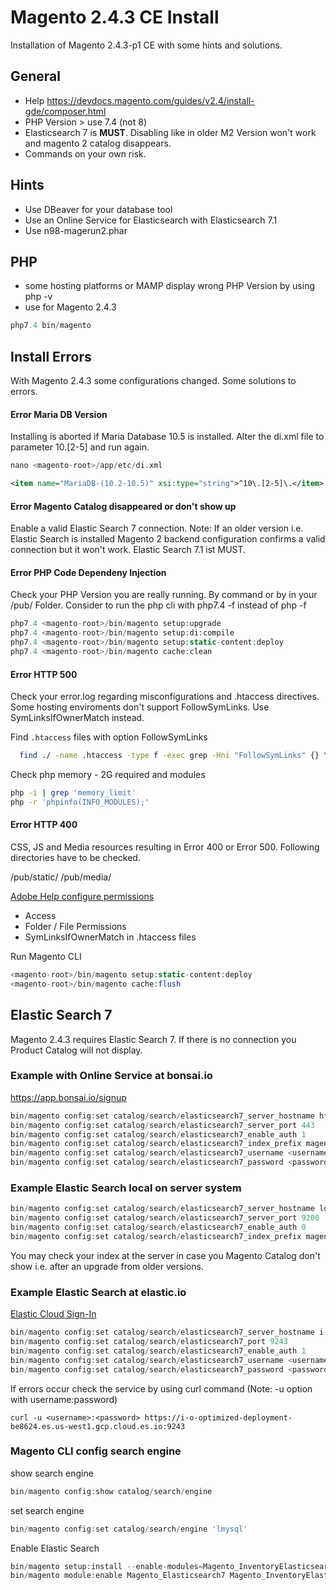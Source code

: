 # Magento 2.4.3 CE Install


Installation of Magento 2.4.3-p1 CE with some hints and solutions.

## General

* Help https://devdocs.magento.com/guides/v2.4/install-gde/composer.html
* PHP Version > use 7.4 (not 8)
* Elasticsearch 7 is **MUST**. Disabling like in older M2 Version won't work and magento 2 catalog disappears.
* Commands on your own risk.

## Hints

* Use DBeaver for your database tool
* Use an Online Service for Elasticsearch with Elasticsearch 7.1
* Use n98-magerun2.phar

## PHP

* some hosting platforms or MAMP display wrong PHP Version by using php -v
* use for Magento 2.4.3 
```php
php7.4 bin/magento
```

## Install Errors

With Magento 2.4.3 some configurations changed. Some solutions to errors.

#### Error Maria DB Version
Installing is aborted if Maria Database 10.5 is installed. Alter the di.xml file to parameter 10.[2-5] and run again.
```php
nano <magento-root>/app/etc/di.xml
```

```xml
<item name="MariaDB-(10.2-10.5)" xsi:type="string">^10\.[2-5]\.</item>
```
#### Error Magento Catalog disappeared or don't show up
Enable a valid Elastic Search 7 connection. Note: If an older version i.e. Elastic Search is installed Magento 2 backend configuration confirms a valid connection but it won't work. Elastic Search 7.1 ist MUST.

#### Error PHP Code Dependeny Injection 
Check your PHP Version you are really running. By command or by <?php phpinfo();?> in your <magento-root>/pub/ Folder. Consider to run the php cli with php7.4 -f instead of php -f
```php
php7.4 <magento-root>/bin/magento setup:upgrade
php7.4 <magento-root>/bin/magento setup:di:compile
php7.4 <magento-root>/bin/magento setup:static-content:deploy
php7.4 <magento-root>/bin/magento cache:clean
```
#### Error HTTP 500
Check your error.log regarding misconfigurations and .htaccess directives. Some hosting enviroments don't support FollowSymLinks. Use SymLinksIfOwnerMatch instead.

Find `.htaccess` files with option FollowSymLinks
```sh
  find ./ -name .htaccess -type f -exec grep -Hni "FollowSymLinks" {} \;
```
Check php memory - 2G required and modules
```sh
php -i | grep 'memory_limit'
php -r 'phpinfo(INFO_MODULES);'
```
  
#### Error HTTP 400

CSS, JS and Media resources resulting in Error 400 or Error 500. Following directories have to be checked.

<magento-root>/pub/static/
<magento-root>/pub/media/

[Adobe Help configure permissions](https://experienceleague.adobe.com/docs/commerce-operations/installation-guide/prerequisites/file-system/configure-permissions.html?lang=en)
* Access
* Folder / File Permissions
* SymLinksIfOwnerMatch in .htaccess files

Run Magento CLI
 ```php
<magento-root>/bin/magento setup:static-content:deploy
<magento-root>/bin/magento cache:flush
``` 
## Elastic Search 7

Magento 2.4.3 requires Elastic Search 7. If there is no connection you Product Catalog will not display.

### Example with Online Service at bonsai.io
https://app.bonsai.io/signup
  
```php
bin/magento config:set catalog/search/elasticsearch7_server_hostname https://xxxxxx-000000.us-east-1.bonsaisearch.net
bin/magento config:set catalog/search/elasticsearch7_server_port 443
bin/magento config:set catalog/search/elasticsearch7_enable_auth 1
bin/magento config:set catalog/search/elasticsearch7_index_prefix magento2
bin/magento config:set catalog/search/elasticsearch7_username <username>
bin/magento config:set catalog/search/elasticsearch7_password <password>
```
### Example Elastic Search local on server system

```php
bin/magento config:set catalog/search/elasticsearch7_server_hostname localhost
bin/magento config:set catalog/search/elasticsearch7_server_port 9200
bin/magento config:set catalog/search/elasticsearch7_enable_auth 0
bin/magento config:set catalog/search/elasticsearch7_index_prefix magento2
```

You may check your index at the server in case you Magento Catalog don't show i.e. after an upgrade from older versions.

### Example Elastic Search at elastic.io
[Elastic Cloud Sign-In](https://cloud.elastic.co/login)

```php
bin/magento config:set catalog/search/elasticsearch7_server_hostname i-o-optimized-deployment-be8624.es.us-west1.gcp.cloud.es.io
bin/magento config:set catalog/search/elasticsearch7_port 9243
bin/magento config:set catalog/search/elasticsearch7_enable_auth 1
bin/magento config:set catalog/search/elasticsearch7_username <username>
bin/magento config:set catalog/search/elasticsearch7_password <password>
```
If errors occur check the service by using curl command (Note: -u option with username:password)
```shell
curl -u <username>:<password> https://i-o-optimized-deployment-be8624.es.us-west1.gcp.cloud.es.io:9243
```

### Magento CLI config search engine

show search engine
```php
bin/magento config:show catalog/search/engine
```
set search engine
```php
bin/magento config:set catalog/search/engine 'lmysql'
```
Enable Elastic Search
```php
bin/magento setup:install --enable-modules=Magento_InventoryElasticsearch,Magento_Elasticsearch7,Magento_Elasticsearch6,Magento_Elasticsearch
bin/magento module:enable Magento_Elasticsearch7 Magento_InventoryElasticsearch
```
